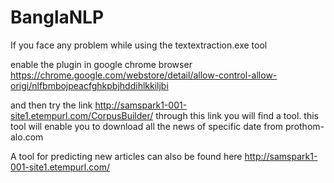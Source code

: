# BanglaNLP


If you face any problem while using the textextraction.exe tool

enable the plugin in google chrome browser 
https://chrome.google.com/webstore/detail/allow-control-allow-origi/nlfbmbojpeacfghkpbjhddihlkkiljbi

and then try the link 
http://samspark1-001-site1.etempurl.com/CorpusBuilder/
through this link you will find a tool. this tool will enable you to download all the news of specific date from prothom-alo.com


A tool for predicting new articles can also be found here
http://samspark1-001-site1.etempurl.com/
